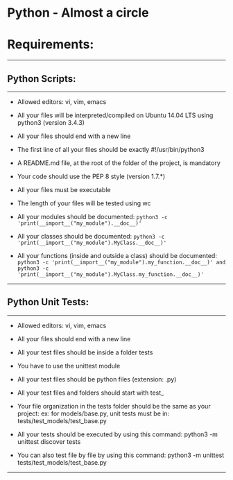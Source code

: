 # Python - Almost a circle

# Requirements:
---
## Python Scripts:
---
 * Allowed editors: vi, vim, emacs

 * All your files will be interpreted/compiled on Ubuntu 14.04 LTS using python3 (version 3.4.3)

 * All your files should end with a new line

 * The first line of all your files should be exactly #!/usr/bin/python3

 * A README.md file, at the root of the folder of the project, is mandatory

 * Your code should use the PEP 8 style (version 1.7.*)

 * All your files must be executable

 * The length of your files will be tested using wc

 * All your modules should be documented: ```python3 -c 'print(__import__("my_module").__doc__)'```

 * All your classes should be documented: ```python3 -c 'print(__import__("my_module").MyClass.__doc__)'```

 * All your functions (inside and outside a class) should be documented: ```python3 -c 'print(__import__("my_module").my_function.__doc__)' and python3 -c 'print(__import__("my_module").MyClass.my_function.__doc__)'```
---
## Python Unit Tests:
---

 * Allowed editors: vi, vim, emacs

 * All your files should end with a new line

 * All your test files should be inside a folder tests

 * You have to use the unittest module

 * All your test files should be python files (extension: .py)

 * All your test files and folders should start with test_

 * Your file organization in the tests folder should be the same as your project: ex: for models/base.py, unit tests must be in: tests/test_models/test_base.py

 * All your tests should be executed by using this command: python3 -m unittest discover tests

 * You can also test file by file by using this command: python3 -m unittest tests/test_models/test_base.py
--- 